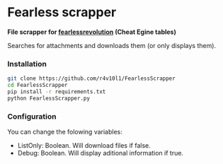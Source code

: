 # Fearless scrapper
**File scrapper for [fearlessrevolution](https://fearlessrevolution.com) (Cheat Egine tables)**

Searches for attachments and downloads them (or only displays them).

### Installation
```bash
git clone https://github.com/r4v10l1/FearlessScrapper
cd FearlessScrapper
pip install -r requirements.txt
python FearlessScrapper.py
```

### Configuration
You can change the folowing variables:
* ListOnly: Boolean. Will download files if false.
* Debug: Boolean. Will display aditional information if true.
